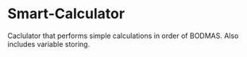 # Smart-Calculator
Caclulator that performs simple calculations in order of BODMAS. Also includes variable storing.
